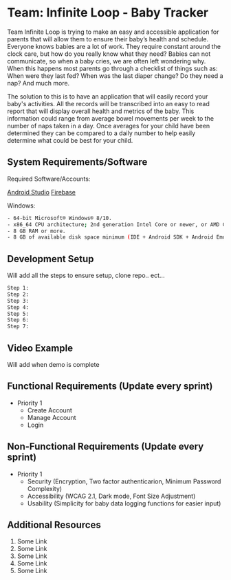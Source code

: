 # Team: Infinite Loop - Baby Tracker

Team Infinite Loop is trying to make an easy and accessible application for parents that will allow them to ensure their baby’s health and schedule. Everyone knows babies are a lot of work. They require constant around the clock care, but how do you really know what they need? Babies can not communicate, so when a baby cries, we are often left wondering why. When this happens most parents go through a checklist of things such as: When were they last fed? When was the last diaper change? Do they need a nap? And much more.

The solution to this is to have an application that will easily record your baby's activities. All the records will be transcribed into an easy to read report that will display overall health and metrics of the baby. This information could range from average bowel movements per week to the number of naps taken in a day. Once averages for your child have been determined they can be compared to a daily number to help easily determine what could be best for your child.

## System Requirements/Software

Required Software/Accounts: 


[Android Studio](https://developer.android.com/studio/gclsrc=aw.ds&gclid=Cj0KCQjwz7uRBhDRARIsAFqjulkJfYWv4vJtFJoLgJHlbJ60zXG9ZmRUgH_ZrhpAC4xaUL2aQzq5tQYaAkvNEALw_wcB#downloads)
[Firebase](https://firebase.google.com/)

Windows:

```sh
- 64-bit Microsoft® Windows® 8/10.
- x86_64 CPU architecture; 2nd generation Intel Core or newer, or AMD CPU with support for a Windows Hypervisor.
- 8 GB RAM or more.
- 8 GB of available disk space minimum (IDE + Android SDK + Android Emulator)
```

## Development Setup
Will add all the steps to ensure setup, clone repo.. ect...

```sh
Step 1:
Step 2:
Step 3:
Step 4:
Step 5:
Step 6:
Step 7:
```

##  Video Example

Will add when demo is complete



## Functional Requirements (Update every sprint)

* Priority 1
    * Create Account
    * Manage Account
    * Login


## Non-Functional Requirements (Update every sprint)

* Priority 1
    * Security (Encryption, Two factor authenticarion, Minimum Password Complexity)
    * Accessibility (WCAG 2.1, Dark mode, Font Size Adjustment)
    * Usability (Simplicity for baby data logging functions for easier input)


## Additional Resources

1. Some Link
2. Some Link
3. Some Link
4. Some Link
5. Some Link
